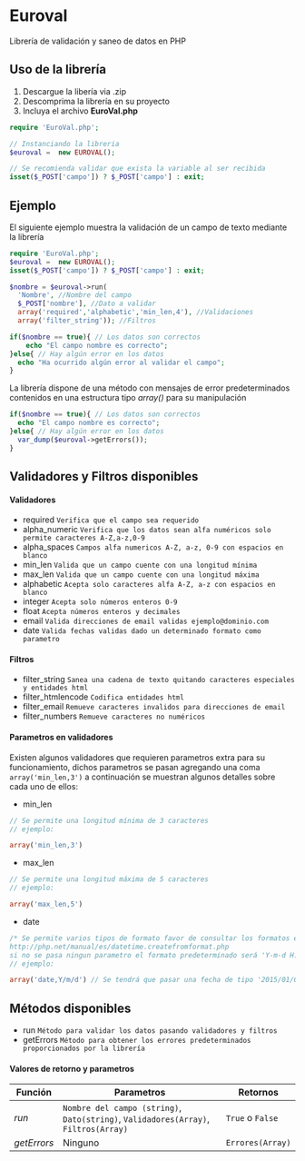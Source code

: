 # Euroval
Librería de validación y saneo de datos en PHP

## Uso de la librería

1. Descargue la libería via .zip
2. Descomprima la librería en su proyecto
3. Incluya el archivo __EuroVal.php__ 

```php
require 'EuroVal.php'; 

// Instanciando la libreria
$euroval =  new EUROVAL(); 

// Se recomienda validar que exista la variable al ser recibida
isset($_POST['campo']) ? $_POST['campo'] : exit; 
```

## Ejemplo
El siguiente ejemplo muestra la validación de un campo de texto mediante la librería

```php
require 'EuroVal.php'; 
$euroval =  new EUROVAL(); 
isset($_POST['campo']) ? $_POST['campo'] : exit; 

$nombre = $euroval->run(
  'Nombre', //Nombre del campo    						 
  $_POST['nombre'], //Dato a validar
  array('required','alphabetic','min_len,4'), //Validaciones
  array('filter_string')); //Filtros

if($nombre == true){ // Los datos son correctos
	echo "El campo nombre es correcto";
}else{ // Hay algún error en los datos  
  echo "Ha ocurrido algún error al validar el campo";
}
```

La librería dispone de una método con mensajes de error predeterminados contenidos en una estructura tipo *array()* para su manipulación
```php
if($nombre == true){ // Los datos son correctos
  echo "El campo nombre es correcto";
}else{ // Hay algún error en los datos  
  var_dump($euroval->getErrors());
}
```
## Validadores y Filtros disponibles
#### Validadores
+ required `Verifica que el campo sea requerido`
+ alpha_numeric `Verifica que los datos sean alfa numéricos solo permite caracteres A-Z,a-z,0-9`
+ alpha_spaces `Campos alfa numericos A-Z, a-z, 0-9 con espacios en blanco`
+ min_len `Valida que un campo cuente con una longitud mínima`
+ max_len `Valida que un campo cuente con una longitud máxima`
+ alphabetic `Acepta solo caracteres alfa A-Z, a-z con espacios en blanco`
+ integer `Acepta solo números enteros 0-9`
+ float `Acepta números enteros y decimales`
+ email `Valida direcciones de email validas ejemplo@dominio.com`
+ date `Valida fechas validas dado un determinado formato como parametro`

#### Filtros
+ filter_string `Sanea una cadena de texto quitando caracteres especiales y entidades html`
+ filter_htmlencode `Codifica entidades html` 
+ filter_email `Remueve caracteres invalidos para direcciones de email`
+ filter_numbers `Remueve caracteres no numéricos`

#### Parametros en validadores
Existen algunos validadores que requieren parametros extra para su funcionamiento, dichos parametros se pasan agregando una coma ```array('min_len,3')``` a continuación se muestran algunos detalles sobre cada uno de ellos:

+ min_len
```php
// Se permite una longitud mínima de 3 caracteres
// ejemplo: 

array('min_len,3') 
```
+ max_len
```php
// Se permite una longitud máxima de 5 caracteres
// ejemplo: 

array('max_len,5') 
```
+ date
```php
/* Se permite varios tipos de formato favor de consultar los formatos en: 
http://php.net/manual/es/datetime.createfromformat.php 
si no se pasa ningun parametro el formato predeterminado será 'Y-m-d H:i:s' */
// ejemplo: 

array('date,Y/m/d') // Se tendrá que pasar una fecha de tipo '2015/01/01'
```

## Métodos disponibles
+ run `Método para validar los datos pasando validadores y filtros`
+ getErrors `Método para obtener los errores predeterminados proporcionados por la librería`
 
#### Valores de retorno y parametros
Función | Parametros | Retornos
--- | --- | ---
*run*| `Nombre del campo (string)`, `Dato(string)`, `Validadores(Array)`, `Filtros(Array)` | `True` o `False`
*getErrors*| Ninguno | `Errores(Array)`


  

